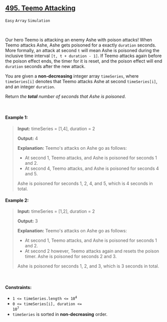 ## [495. Teemo Attacking](https://leetcode.com/problems/teemo-attacking/)

<code>Easy</code> <code>Array</code> <code>Simulation</code>

<br>

Our hero Teemo is attacking an enemy Ashe with poison attacks! When Teemo attacks Ashe, Ashe gets poisoned for a exactly <code>duration</code> seconds. More formally, an attack at second <code>t</code> will mean Ashe is poisoned during the inclusive time interval <code>[t, t + duration - 1]</code>. If Teemo attacks again before the poison effect ends, the timer for it is reset, and the poison effect will end <code>duration</code> seconds after the new attack.

You are given a __non-decreasing__ integer array <code>timeSeries</code>, where <code>timeSeries[i]</code> denotes that Teemo attacks Ashe at second <code>timeSeries[i]</code>, and an integer <code>duration</code>.

Return *the __total__ number of seconds that Ashe is poisoned*.

<br>

#### Example 1:

> __Input:__ timeSeries = [1,4], duration = 2
>
> __Output:__ 4
>
> __Explanation:__ Teemo's attacks on Ashe go as follows:
>
> - At second 1, Teemo attacks, and Ashe is poisoned for seconds 1 and 2.
> - At second 4, Teemo attacks, and Ashe is poisoned for seconds 4 and 5.
>
> Ashe is poisoned for seconds 1, 2, 4, and 5, which is 4 seconds in total.

#### Example 2:

> __Input:__ timeSeries = [1,2], duration = 2
>
> __Output:__ 3
>
> __Explanation:__ Teemo's attacks on Ashe go as follows:
>
> - At second 1, Teemo attacks, and Ashe is poisoned for seconds 1 and 2.
> - At second 2 however, Teemo attacks again and resets the poison timer. Ashe is poisoned for seconds 2 and 3.
>
> Ashe is poisoned for seconds 1, 2, and 3, which is 3 seconds in total.

<br>

#### Constraints:

- <code>1 <= timeSeries.length <= 10<sup>4</sup></code>
- <code>0 <= timeSeries[i], duration <= 10<sup>7</sup></code>
- <code>timeSeries</code> is sorted in __non-decreasing__ order.